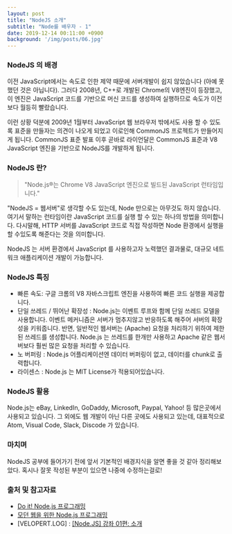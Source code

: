 ```yaml
---
layout: post
title: "NodeJS 소개"
subtitle: "Node를 배우자 - 1"
date: 2019-12-14 00:11:00 +0900
background: '/img/posts/06.jpg'
---
```


### NodeJS 의 배경
이전 JavaScript에서는 속도로 인한 제약 때문에 서버개발이 쉽지 않았습니다 (아예 못했던 것은 아닙니다). 그러다 2008년, C++로 개발된 Chrome의 V8엔진이 등장했고, 이 엔진은 JavaScript 코드를 기반으로 머신 코드를 생성하여 실행하므로 속도가 이전보다 월등히 빨랐습니다.

이런 상황 덕분에 2009년 1월부터 JavaScript 웹 브라우저 밖에서도 사용 할 수 있도록 표준을 만들자는 의견이 나오게 되었고 이로인해 CommonJS 프로젝트가 만들어지게 됩니다.
CommonJS 표준 발표 이후 곧바로 라이언달은 CommonJS 표준과 V8 JavaScript 엔진을 기반으로 NodeJS를 개발하게 됩니다.

### NodeJS 란?
> "Node.js®는 Chrome V8 JavaScript 엔진으로 빌드된 JavaScript 런타임입니다."

"NodeJS = 웹서버"로 생각할 수도 있는데, Node 만으로는 아무것도 하지 않습니다. 여기서 말하는 런타임이란 JavaScript 코드를 실행 할 수 있는 하나의 방법을 의미합니다. 다시말해, HTTP 서버를 JavaScript 코드로 직접 작성하면 Node 환경에서 실행을 할 수있도록 해준다는 것을 의미합니다.

NodeJS 는 서버 환경에서 JavaScript 를 사용하고자 노력했던 결과물로, 대규모 네트워크 애플리케이션 개발이 가능합니다.

### NodeJS 특징
- 빠른 속도: 구글 크롬의 V8 자바스크립트 엔진을 사용하여 빠른 코드 실행을 제공합니다.
- 단일 쓰레드 / 뛰어난 확장성 : Node.js는 이벤트 루프와 함께 단일 쓰레드 모델을 사용합니다. 이벤트 메커니즘은 서버가 멈추지않고 반응하도록 해주어 서버의 확장성을 키워줍니다. 반면, 일반적인 웹서버는 (Apache) 요청을 처리하기 위하여 제한된 쓰레드를 생성합니다. Node.js 는 쓰레드를 한개만 사용하고 Apache 같은 웹서버보다 훨씬 많은 요청을 처리할 수 있습니다.
- 노 버퍼링 : Node.js 어플리케이션엔 데이터 버퍼링이 없고, 데이터를 chunk로 출력합니다.
- 라이센스 : Node.js 는 MIT License가 적용되어있습니다.

### NodeJS 활용
Node.js는 eBay, LinkedIn, GoDaddy, Microsoft, Paypal, Yahoo! 등 많은곳에서 사용되고 있습니다. 그 외에도 웹 개발이 아닌 다른 곳에도 사용되고 있는데, 대표적으로 Atom, Visual Code, Slack, Discode 가 있습니다.

### 마치며
NodeJS 공부에 들어가기 전에 앞서 기본적인 배경지식을 알면 좋을 것 같아 정리해보았다.  혹시나 잘못 작성된 부분이 있으면 나중에 수정하는걸로!


### 출처 및 참고자료
* [Do it! Node.js 프로그래밍](http://www.yes24.com/Product/Goods/32442876)  
* [모던 웹을 위한 Node.js 프로그래밍](http://www.yes24.com/Product/Goods/29104834?Acode=101)
* [VELOPERT.LOG] : [[Node.JS] 강좌 01편: 소개](https://velopert.com/133)